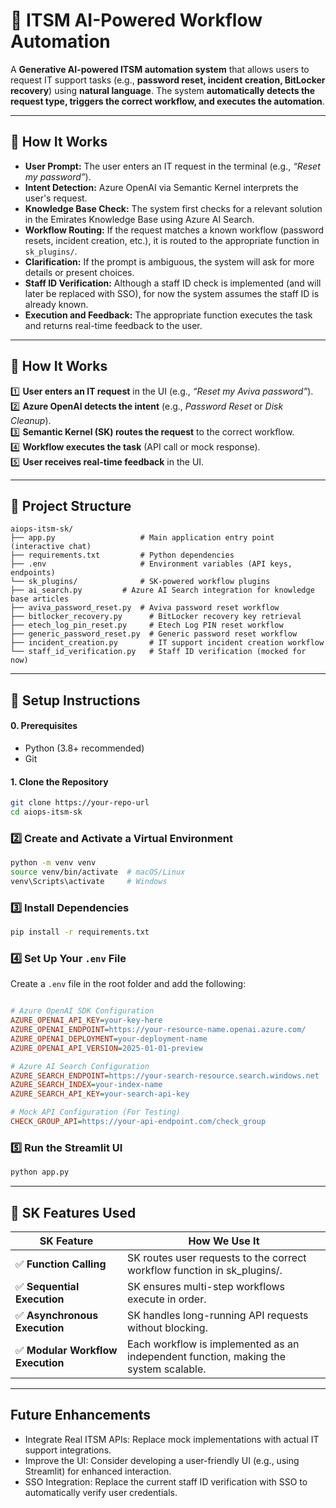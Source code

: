 # 🚀 ITSM AI-Powered Workflow Automation

A **Generative AI-powered ITSM automation system** that allows users to request IT support tasks (e.g., **password reset, incident creation, BitLocker recovery**) using **natural language**. The system **automatically detects the request type, triggers the correct workflow, and executes the automation**.

---

## 📌 How It Works

- **User Prompt:** The user enters an IT request in the terminal (e.g., *“Reset my password”*).
- **Intent Detection:** Azure OpenAI via Semantic Kernel interprets the user's request.
- **Knowledge Base Check:** The system first checks for a relevant solution in the Emirates Knowledge Base using Azure AI Search.
- **Workflow Routing:** If the request matches a known workflow (password resets, incident creation, etc.), it is routed to the appropriate function in `sk_plugins/`.
- **Clarification:** If the prompt is ambiguous, the system will ask for more details or present choices.
- **Staff ID Verification:** Although a staff ID check is implemented (and will later be replaced with SSO), for now the system assumes the staff ID is already known.
- **Execution and Feedback:** The appropriate function executes the task and returns real-time feedback to the user.

---

## 📌 How It Works

1️⃣ **User enters an IT request** in the UI (e.g., *“Reset my Aviva password”*).  
2️⃣ **Azure OpenAI detects the intent** (e.g., *Password Reset* or *Disk Cleanup*).  
3️⃣ **Semantic Kernel (SK) routes the request** to the correct workflow.  
4️⃣ **Workflow executes the task** (API call or mock response).  
5️⃣ **User receives real-time feedback** in the UI.  

---

## 📌 Project Structure

```
aiops-itsm-sk/
├── app.py                   # Main application entry point (interactive chat)
├── requirements.txt         # Python dependencies
├── .env                     # Environment variables (API keys, endpoints)
└── sk_plugins/              # SK-powered workflow plugins
├── ai_search.py         # Azure AI Search integration for knowledge base articles
├── aviva_password_reset.py  # Aviva password reset workflow
├── bitlocker_recovery.py      # BitLocker recovery key retrieval
├── etech_log_pin_reset.py     # Etech Log PIN reset workflow
├── generic_password_reset.py  # Generic password reset workflow
├── incident_creation.py       # IT support incident creation workflow
└── staff_id_verification.py   # Staff ID verification (mocked for now)
```

---

## 📌 Setup Instructions

#### 0. Prerequisites
- Python (3.8+ recommended)
- Git

#### 1. Clone the Repository

```bash
git clone https://your-repo-url
cd aiops-itsm-sk
```

### 2️⃣ Create and Activate a Virtual Environment

```bash
python -m venv venv
source venv/bin/activate  # macOS/Linux
venv\Scripts\activate     # Windows
```

### 3️⃣ Install Dependencies

```bash
pip install -r requirements.txt
```

### 4️⃣ Set Up Your `.env` File

Create a `.env` file in the root folder and add the following:

```ini

# Azure OpenAI SDK Configuration
AZURE_OPENAI_API_KEY=your-key-here
AZURE_OPENAI_ENDPOINT=https://your-resource-name.openai.azure.com/
AZURE_OPENAI_DEPLOYMENT=your-deployment-name
AZURE_OPENAI_API_VERSION=2025-01-01-preview

# Azure AI Search Configuration
AZURE_SEARCH_ENDPOINT=https://your-search-resource.search.windows.net
AZURE_SEARCH_INDEX=your-index-name
AZURE_SEARCH_API_KEY=your-search-api-key

# Mock API Configuration (For Testing)
CHECK_GROUP_API=https://your-api-endpoint.com/check_group
```

### 5️⃣ Run the Streamlit UI

```bash
python app.py
```

---

## 📌 SK Features Used

| SK Feature              | How We Use It |
|-------------------------|--------------|
| ✅ **Function Calling** | SK routes user requests to the correct workflow function in sk_plugins/. |
| ✅ **Sequential Execution** | SK ensures multi-step workflows execute in order. |
| ✅ **Asynchronous Execution** | SK handles long-running API requests without blocking. |
| ✅ **Modular Workflow Execution** | Each workflow is implemented as an independent function, making the system scalable. |

---

## Future Enhancements

- Integrate Real ITSM APIs: Replace mock implementations with actual IT support integrations.
- Improve the UI: Consider developing a user-friendly UI (e.g., using Streamlit) for enhanced interaction.
- SSO Integration: Replace the current staff ID verification with SSO to automatically verify user credentials.


```

